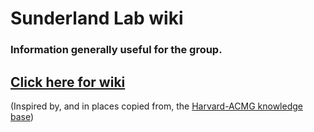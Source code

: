 # Sunderland Lab wiki
### Information generally useful for the group. 
## [Click here for wiki](https://github.com/SunderlandLab/wiki/wiki)


(Inspired by, and in places copied from, the [Harvard-ACMG knowledge base](https://github.com/Harvard-ACMG/knowledge-base))
